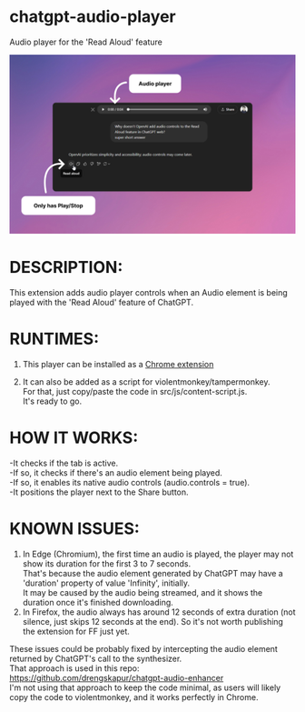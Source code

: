 # chatgpt-audio-player

Audio player for the 'Read Aloud' feature

![Screenshot of the extension](images/promo-screenshot.png)

# DESCRIPTION:

This extension adds audio player controls when an Audio element is being played with the 'Read Aloud' feature of ChatGPT.

# RUNTIMES:

1. This player can be installed as a [Chrome extension](https://chromewebstore.google.com/detail/audio-player-for-chatgpt/pgogbhnjghehkajgclkpgplflfnjcgpm)

2. It can also be added as a script for violentmonkey/tampermonkey.  
   For that, just copy/paste the code in src/js/content-script.js.  
   It's ready to go.

# HOW IT WORKS:

-It checks if the tab is active.  
-If so, it checks if there's an audio element being played.  
-If so, it enables its native audio controls (audio.controls = true).  
-It positions the player next to the Share button.

# KNOWN ISSUES:

1. In Edge (Chromium), the first time an audio is played, the player may not show its duration for the first 3 to 7 seconds.  
   That's because the audio element generated by ChatGPT may have a 'duration' property of value 'Infinity', initially.  
   It may be caused by the audio being streamed, and it shows the duration once it's finished downloading.
2. In Firefox, the audio always has around 12 seconds of extra duration (not silence, just skips 12 seconds at the end).
   So it's not worth publishing the extension for FF just yet.

These issues could be probably fixed by intercepting the audio element returned by ChatGPT's call to the synthesizer.  
That approach is used in this repo: https://github.com/drengskapur/chatgpt-audio-enhancer  
I'm not using that approach to keep the code minimal, as users will likely copy the code to violentmonkey, and it works perfectly in Chrome.
